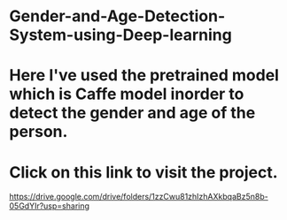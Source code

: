 # Gender-and-Age-Detection-System-using-Deep-learning
# Here I've used the pretrained model which is Caffe model inorder to detect the gender and age of the person.
# Click on this link to visit the project.
https://drive.google.com/drive/folders/1zzCwu81zhIzhAXkbqaBz5n8b-05GdYIr?usp=sharing

